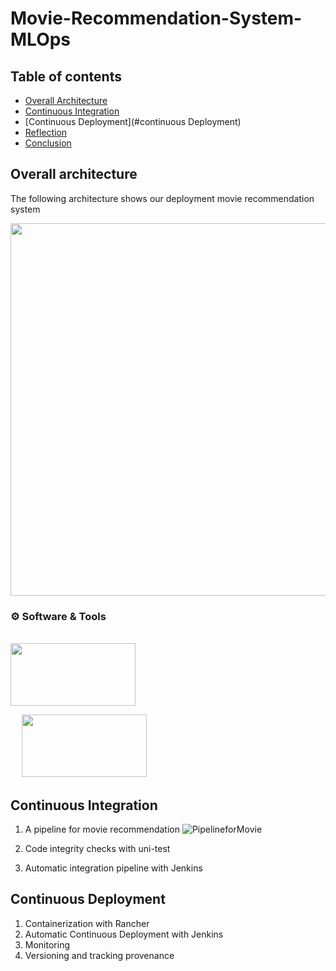 # Movie-Recommendation-System-MLOps



## Table of contents
* [Overall Architecture](#overall-architecture)
* [Continuous Integration](#continuous-integration)
* [Continuous Deployment](#continuous Deployment)
* [Reflection](#reflection)
* [Conclusion](#conclusion)


## Overall architecture
The following architecture shows our deployment movie recommendation system

<img src="https://user-images.githubusercontent.com/67786803/170400718-4b8f8264-a82f-4e92-a93b-6cb6cf1ee3f1.png"
     width="737" height="596">

 ### :gear: Software & Tools

<p>
<br>
<a target="_blank" href=https://kafka.apache.org/"><img src="https://user-images.githubusercontent.com/67786803/170406796-54e2d4b0-1158-4dda-8d8c-0cd981a6cd14.png" width="200" height="100"></img></a>

&emsp;
<a target="_blank" href="https://dvc.org/"><img src="https://user-images.githubusercontent.com/67786803/170407079-b8736cfd-e054-497f-814f-c7c0b85cce0b.png" width="200" height="100"></img></a>
<br>
</p>




## Continuous Integration
  1. A pipeline for movie recommendation
  ![PipelineforMovie](https://user-images.githubusercontent.com/67786803/170403643-b26c4941-03b6-470b-9efc-3574023279ab.png)

  3. Code integrity checks with uni-test
  4. Automatic integration pipeline with Jenkins

## Continuous Deployment
  1. Containerization with Rancher
  2. Automatic Continuous Deployment with Jenkins
  3. Monitoring
  4. Versioning and tracking provenance

#
